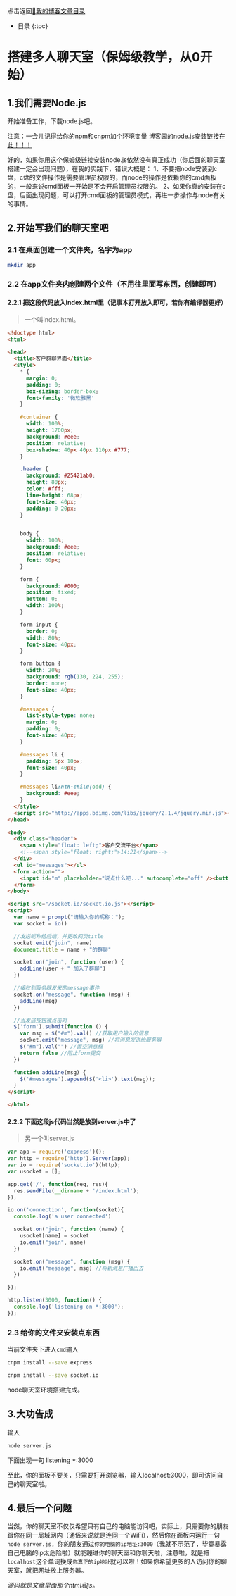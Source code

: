 点击返回[🔗我的博客文章目录](https://percheung.github.io/#/toc)
* 目录
{:toc}

# 搭建多人聊天室（保姆级教学，从0开始）

## 1.我们需要Node.js

开始准备工作，下载node.js吧。

注意：一会儿记得给你的npm和cnpm加个环境变量
[博客园的node.js安装链接在此！！！](https://www.cnblogs.com/ewqv/p/6747269.html)

好的，如果你用这个保姆级链接安装node.js依然没有真正成功（你后面的聊天室搭建一定会出现问题），在我的实践下，错误大概是：
1、不要把node安装到c盘，c盘的文件操作是需要管理员权限的，而node的操作是依赖你的cmd面板的，一般来说cmd面板一开始是不会开启管理员权限的。
2、如果你真的安装在c盘，后面出现问题，可以打开cmd面板的管理员模式，再进一步操作与node有关的事情。

## 2.开始写我们的聊天室吧
### 2.1 在桌面创建一个文件夹，名字为app

```bash
mkdir app
```

### 2.2 在app文件夹内创建两个文件（不用往里面写东西，创建即可）

#### 2.2.1 把这段代码放入index.html里（记事本打开放入即可，若你有编译器更好）

> 一个叫index.html。

```html
<!doctype html>
<html>

<head>
  <title>客户群聊界面</title>
  <style>
    * {
      margin: 0;
      padding: 0;
      box-sizing: border-box;
      font-family: '微软雅黑'
    }

    #container {
      width: 100%;
      height: 1700px;
      background: #eee;
      position: relative;
      box-shadow: 40px 40px 110px #777;
    }

    .header {
      background: #25421ab0;
      height: 80px;
      color: #fff;
      line-height: 68px;
      font-size: 40px;
      padding: 0 20px;
    }


    body {
      width: 100%;
      background: #eee;
      position: relative;
      font: 60px;
    }

    form {
      background: #000;
      position: fixed;
      bottom: 0;
      width: 100%;
    }

    form input {
      border: 0;
      width: 80%;
      font-size: 40px;
    }

    form button {
      width: 20%;
      background: rgb(130, 224, 255);
      border: none;
      font-size: 40px;
    }

    #messages {
      list-style-type: none;
      margin: 0;
      padding: 0;
      font-size: 40px;
    }

    #messages li {
      padding: 5px 10px;
      font-size: 40px;
    }

    #messages li:nth-child(odd) {
      background: #eee;
    }
  </style>
  <script src="http://apps.bdimg.com/libs/jquery/2.1.4/jquery.min.js"></script>
</head>

<body>
  <div class="header">
    <span style="float: left;">客户交流平台</span>
    <!--<span style="float: right;">14:21</span>-->
  </div>
  <ul id="messages"></ul>
  <form action="">
    <input id="m" placeholder="说点什么吧..." autocomplete="off" /><button>发送</button>
  </form>
</body>

<script src="/socket.io/socket.io.js"></script>
<script>
  var name = prompt("请输入你的昵称：");
  var socket = io()

  //发送昵称给后端，并更改网页title
  socket.emit("join", name)
  document.title = name + "的群聊"

  socket.on("join", function (user) {
    addLine(user + " 加入了群聊")
  })

  //接收到服务器发来的message事件
  socket.on("message", function (msg) {
    addLine(msg)
  })

  //当发送按钮被点击时
  $('form').submit(function () {
    var msg = $("#m").val() //获取用户输入的信息
    socket.emit("message", msg) //将消息发送给服务器
    $("#m").val("") //置空消息框
    return false //阻止form提交
  })

  function addLine(msg) {
    $('#messages').append($('<li>').text(msg));
  }
</script>

</html>
```

#### 2.2.2 下面这段js代码当然是放到server.js中了

> 另一个叫server.js

```javascript
var app = require('express')();
var http = require('http').Server(app);
var io = require('socket.io')(http);
var usocket = [];

app.get('/', function(req, res){
  res.sendFile(__dirname + '/index.html');
});

io.on('connection', function(socket){
  console.log('a user connected')

  socket.on("join", function (name) {
    usocket[name] = socket
    io.emit("join", name)
  })

  socket.on("message", function (msg) {
    io.emit("message", msg) //将新消息广播出去
  })

});

http.listen(3000, function() {
  console.log('listening on *:3000');
});
```
### 2.3 给你的文件夹安装点东西

当前文件夹下进入`cmd`输入

```bash
cnpm install --save express
```
```bash
cnpm install --save socket.io
```
node聊天室环境搭建完成。
## 3.大功告成
输入

```bash
node server.js
```
下面出现一句 listening *:3000

至此，你的面板不要关，只需要打开浏览器，输入localhost:3000，即可访问自己的聊天室啦。

## 4.最后一个问题
当然，你的聊天室不仅仅希望只有自己的电脑能访问吧，实际上，只需要你的朋友跟你在同一局域网内（通俗来说就是连同一个WiFi），然后你在面板内运行一句`node server.js`，你的朋友通过`你的电脑的ip地址:3000`（我就不示范了，毕竟暴露自己电脑的ip太危险啦）就能蹦进你的聊天室和你聊天啦，注意啦，就是把`localhost`这个单词换成`你真正的ip地址`就可以啦！如果你希望更多的人访问你的聊天室，就把网址放上服务器。

*源码就是文章里面那个html和js。*